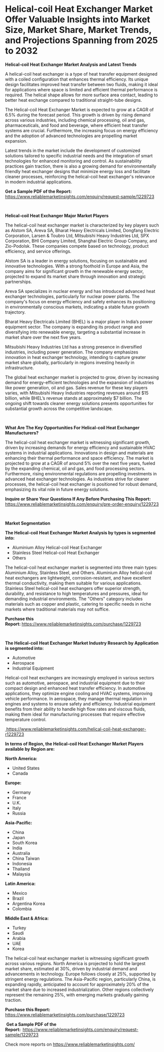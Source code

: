 <p><h1>Helical-coil Heat Exchanger Market Offer Valuable Insights into Market Size, Market Share, Market Trends, and Projections Spanning from 2025 to 2032</h1></p><p><strong>Helical-coil Heat Exchanger Market Analysis and Latest Trends</strong></p>
<p><p>A helical-coil heat exchanger is a type of heat transfer equipment designed with a coiled configuration that enhances thermal efficiency. Its unique design facilitates improved heat transfer between two fluids, making it ideal for applications where space is limited and efficient thermal performance is required. The helical shape allows for more surface area contact, leading to better heat exchange compared to traditional straight-tube designs. </p><p>The Helical-coil Heat Exchanger Market is expected to grow at a CAGR of 6.5% during the forecast period. This growth is driven by rising demand across various industries, including chemical processing, oil and gas, pharmaceuticals, and food and beverage, where efficient heat transfer systems are crucial. Furthermore, the increasing focus on energy efficiency and the adoption of advanced technologies are propelling market expansion. </p><p>Latest trends in the market include the development of customized solutions tailored to specific industrial needs and the integration of smart technologies for enhanced monitoring and control. As sustainability practices gain traction, there is also a growing demand for environmentally friendly heat exchanger designs that minimize energy loss and facilitate cleaner processes, reinforcing the helical-coil heat exchanger's relevance in modern industrial applications.</p></p>
<p><strong>Get a Sample PDF of the Report:&nbsp;</strong> <a href="https://www.reliablemarketinsights.com/enquiry/request-sample/1229723?utm_campaign=2461&utm_medium=2&utm_source=Github&utm_content=ia&utm_term=27022025&utm_id=helical-coil-heat-exchanger">https://www.reliablemarketinsights.com/enquiry/request-sample/1229723</a></p>
<p>&nbsp;</p>
<p><strong>Helical-coil Heat Exchanger Major Market Players</strong></p>
<p><p>The helical-coil heat exchanger market is characterized by key players such as Alstom SA, Areva SA, Bharat Heavy Electricals Limited, Dongfang Electric Corporation, Larsen & Toubro Ltd, Mitsubishi Heavy Industries Ltd, SPX Corporation, BHI Company Limited, Shanghai Electric Group Company, and Zio-Podolsk. These companies compete based on technology, product efficiency, and service offerings.</p><p>Alstom SA is a leader in energy solutions, focusing on sustainable and innovative technologies. With a strong foothold in Europe and Asia, the company aims for significant growth in the renewable energy sector, projected to expand its market share through innovation and strategic partnerships.</p><p>Areva SA specializes in nuclear energy and has introduced advanced heat exchanger technologies, particularly for nuclear power plants. The company's focus on energy efficiency and safety enhances its positioning in environmentally conscious markets, indicating a stable future growth trajectory.</p><p>Bharat Heavy Electricals Limited (BHEL) is a major player in India’s power equipment sector. The company is expanding its product range and diversifying into renewable energy, targeting a substantial increase in market share over the next five years.</p><p>Mitsubishi Heavy Industries Ltd has a strong presence in diversified industries, including power generation. The company emphasizes innovation in heat exchanger technology, intending to capture greater market share globally, particularly in regions investing heavily in infrastructure.</p><p>The global heat exchanger market is projected to grow, driven by increasing demand for energy-efficient technologies and the expansion of industries like power generation, oil and gas. Sales revenue for these key players varies, with Mitsubishi Heavy Industries reporting revenues around $15 billion, while BHEL’s revenue stands at approximately $7 billion. The ongoing shift towards cleaner energy solutions presents opportunities for substantial growth across the competitive landscape.</p></p>
<p>&nbsp;</p>
<p><strong>What Are The Key Opportunities For Helical-coil Heat Exchanger Manufacturers?</strong></p>
<p><p>The helical-coil heat exchanger market is witnessing significant growth, driven by increasing demands for energy efficiency and sustainable HVAC systems in industrial applications. Innovations in design and materials are enhancing their thermal performance and space efficiency. The market is projected to grow at a CAGR of around 5% over the next five years, fueled by the expanding chemical, oil and gas, and food processing sectors. Furthermore, rising environmental regulations are propelling investments in advanced heat exchanger technologies. As industries strive for cleaner processes, the helical-coil heat exchanger is positioned for robust demand, emphasizing its vital role in future energy solutions.</p></p>
<p><strong>Inquire or Share Your Questions If Any Before Purchasing This Report:</strong> <a href="https://www.reliablemarketinsights.com/enquiry/pre-order-enquiry/1229723?utm_campaign=2461&utm_medium=2&utm_source=Github&utm_content=ia&utm_term=27022025&utm_id=helical-coil-heat-exchanger">https://www.reliablemarketinsights.com/enquiry/pre-order-enquiry/1229723</a></p>
<p>&nbsp;</p>
<p><strong>Market Segmentation</strong></p>
<p><strong>The Helical-coil Heat Exchanger Market Analysis by types is segmented into:</strong></p>
<p><ul><li>Aluminium Alloy Helical-coil Heat Exchanger</li><li>Stainless Steel Helical-coil Heat Exchanger</li><li>Others</li></ul></p>
<p><p>The helical-coil heat exchanger market is segmented into three main types: Aluminium Alloy, Stainless Steel, and Others. Aluminium Alloy helical-coil heat exchangers are lightweight, corrosion-resistant, and have excellent thermal conductivity, making them suitable for various applications. Stainless Steel helical-coil heat exchangers offer superior strength, durability, and resistance to high temperatures and pressures, ideal for demanding industrial environments. The "Others" category includes materials such as copper and plastic, catering to specific needs in niche markets where traditional materials may not suffice.</p></p>
<p><strong>Purchase this Report:&nbsp;</strong><a href="https://www.reliablemarketinsights.com/purchase/1229723?utm_campaign=2461&utm_medium=2&utm_source=Github&utm_content=ia&utm_term=27022025&utm_id=helical-coil-heat-exchanger">https://www.reliablemarketinsights.com/purchase/1229723</a></p>
<p>&nbsp;</p>
<p><strong>The Helical-coil Heat Exchanger Market Industry Research by Application is segmented into:</strong></p>
<p><ul><li>Automotive</li><li>Aerospace</li><li>Industrial Equipment</li></ul></p>
<p><p>Helical-coil heat exchangers are increasingly employed in various sectors such as automotive, aerospace, and industrial equipment due to their compact design and enhanced heat transfer efficiency. In automotive applications, they optimize engine cooling and HVAC systems, improving vehicle performance. In aerospace, they manage thermal regulation in engines and systems to ensure safety and efficiency. Industrial equipment benefits from their ability to handle high flow rates and viscous fluids, making them ideal for manufacturing processes that require effective temperature control.</p></p>
<p><a href="https://www.reliablemarketinsights.com/helical-coil-heat-exchanger-r1229723?utm_campaign=2461&utm_medium=2&utm_source=Github&utm_content=ia&utm_term=27022025&utm_id=helical-coil-heat-exchanger">&nbsp;https://www.reliablemarketinsights.com/helical-coil-heat-exchanger-r1229723</a></p>
<p><strong>In terms of Region, the Helical-coil Heat Exchanger Market Players available by Region are:</strong></p>
<p>
    <p> <strong> North America: </strong>
        <ul>
            <li>United States</li>
            <li>Canada</li>
        </ul>
        </p> 
    <p> <strong> Europe: </strong>
        <ul>
            <li>Germany</li>
            <li>France</li>
            <li>U.K.</li>
            <li>Italy</li>
            <li>Russia</li>
        </ul>
        </p> 
    <p> <strong> Asia-Pacific: </strong>
        <ul>
            <li>China</li>
            <li>Japan</li>
            <li>South Korea</li>
            <li>India</li>
            <li>Australia</li>
            <li>China Taiwan</li>
            <li>Indonesia</li>
            <li>Thailand</li>
            <li>Malaysia</li>
        </ul>
        </p> 
    <p> <strong> Latin America: </strong>
        <ul>
            <li>Mexico</li>
            <li>Brazil</li>
            <li>Argentina Korea</li>
            <li>Colombia</li>
        </ul>
        </p> 
    <p> <strong> Middle East & Africa: </strong>
        <ul>
            <li>Turkey</li>
            <li>Saudi</li>
            <li>Arabia</li>
            <li>UAE</li>
            <li>Korea</li>
        </ul>
    </p>
    </p>
<p><p>The helical-coil heat exchanger market is witnessing significant growth across various regions. North America is projected to hold the largest market share, estimated at 30%, driven by industrial demand and advancements in technology. Europe follows closely at 25%, supported by stringent energy regulations. The Asia-Pacific region, particularly China, is expanding rapidly, anticipated to account for approximately 20% of the market share due to increased industrialization. Other regions collectively represent the remaining 25%, with emerging markets gradually gaining traction.</p></p>
<p><strong>Purchase this Report: </strong><a href="https://www.reliablemarketinsights.com/purchase/1229723?utm_campaign=2461&utm_medium=2&utm_source=Github&utm_content=ia&utm_term=27022025&utm_id=helical-coil-heat-exchanger">https://www.reliablemarketinsights.com/purchase/1229723</a></p>
<p>&nbsp;<strong>Get a Sample PDF of the Report:&nbsp;&nbsp;</strong><a href="https://www.reliablemarketinsights.com/enquiry/request-sample/1229723?utm_campaign=2461&utm_medium=2&utm_source=Github&utm_content=ia&utm_term=27022025&utm_id=helical-coil-heat-exchanger">https://www.reliablemarketinsights.com/enquiry/request-sample/1229723</a></p>
<p><strong></strong></p>
<p>Check more reports on <a href="https://www.reliablemarketinsights.com/?utm_campaign=2461&utm_medium=2&utm_source=Github&utm_content=ia&utm_term=27022025&utm_id=helical-coil-heat-exchanger">https://www.reliablemarketinsights.com/</a></p>